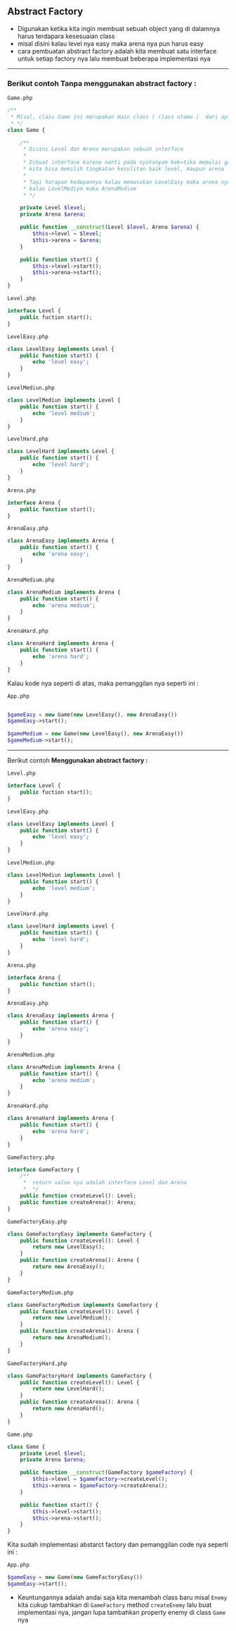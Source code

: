 ## Abstract Factory

- Digunakan ketika kita ingin membuat sebuah object yang di dalamnya harus terdapara kesesuaian class
- misal disini kalau level nya easy maka arena nya pun harus easy
- cara pembuatan abstract factory adalah kita membuat satu interface untuk setiap factory nya lalu membuat beberapa implementasi nya

---

### Berikut contoh **Tanpa menggunakan abstract factory :**

`Game.php`

```php
/**
 * Misal, class Game ini merupakan main class ( class utama )  dari aplikasi kita
 * */
class Game {

    /**
     * Disini Level dan Arena merupakan sebuah interface
     *
     * Dibuat interface karena nanti pada nyatanyam kek=tika memulai game nya
     * kita bisa memilih tingkatan kesulitan baik level, maupun arena
     *
     * Tapi harapan kedepannya kalau memasukan LevelEasy maka arena nya harus ArenaEasy
     * kalau LevelMediym maka ArenaMedium
     * */

    private Level $level;
    private Arena $arena;

    public function __construct(Level $level, Arena $arena) {
        $this->level = $level;
        $this->arena = $arena;
    }

    public function start() {
        $this->level->start();
        $this->arena->start();
    }
}
```

`Level.php`

```php
interface Level {
    public fuction start();
}
```

`LevelEasy.php`

```php
class LevelEasy implements Level {
    public function start() {
        echo 'level easy';
    }
}
```

`LevelMediun.php`

```php
class LevelMediun implements Level {
    public function start() {
        echo 'level medium';
    }
}
```

`LevelHard.php`

```php
class LevelHard implements Level {
    public function start() {
        echo 'level hard';
    }
}
```

`Arena.php`

```php
interface Arena {
    public function start();
}
```

`ArenaEasy.php`

```php
class ArenaEasy implements Arena {
    public function start() {
        echo 'arena easy';
    }
}
```

`ArenaMedium.php`

```php
class ArenaMedium implements Arena {
    public function start() {
        echo 'arena medium';
    }
}
```

`ArenaHard.php`

```php
class ArenaHard implements Arena {
    public function start() {
        echo 'arena hard';
    }
}
```

Kalau kode nya seperti di atas, maka pemanggilan nya seperti ini :

`App.php`

```php

$gameEasy = new Game(new LevelEasy(), new ArenaEasy())
$gameEasy->start();

$gameMedium = new Game(new LevelEasy(), new ArenaEasy())
$gameMedium->start();
```

---

Berikut contoh **Menggunakan abstract factory :**

`Level.php`

```php
interface Level {
    public fuction start();
}
```

`LevelEasy.php`

```php
class LevelEasy implements Level {
    public function start() {
        echo 'level easy';
    }
}
```

`LevelMediun.php`

```php
class LevelMediun implements Level {
    public function start() {
        echo 'level medium';
    }
}
```

`LevelHard.php`

```php
class LevelHard implements Level {
    public function start() {
        echo 'level hard';
    }
}
```

`Arena.php`

```php
interface Arena {
    public function start();
}
```

`ArenaEasy.php`

```php
class ArenaEasy implements Arena {
    public function start() {
        echo 'arena easy';
    }
}
```

`ArenaMedium.php`

```php
class ArenaMedium implements Arena {
    public function start() {
        echo 'arena medium';
    }
}
```

`ArenaHard.php`

```php
class ArenaHard implements Arena {
    public function start() {
        echo 'arena hard';
    }
}
```

`GameFactory.php`

```php
interface GameFactory {
    /**
     *  return value nya adalah interface Level dan Arena
     *  */
    public function createLevel(): Level;
    public function createArena(): Arena;
}
```

`GameFactoryEasy.php`

```php
class GameFactoryEasy implements GameFactory {
    public function createLevel(): Level {
        return new LevelEasy();
    }
    public function createArena(): Arena {
        return new ArenaEasy();
    }
}
```

`GameFactoryMedium.php`

```php
class GameFactoryMedium implements GameFactory {
    public function createLevel(): Level {
        return new LevelMedium();
    }
    public function createArena(): Arena {
        return new ArenaMedium();
    }
}
```

`GameFactoryHard.php`

```php
class GameFactoryHard implements GameFactory {
    public function createLevel(): Level {
        return new LevelHard();
    }
    public function createArena(): Arena {
        return new ArenaHard();
    }
}
```

`Game.php`

```php
class Game {
    private Level $level;
    private Arena $arena;

    public function __construct(GameFactory $gameFactory) {
        $this->level = $gameFactory->createLevel();
        $this->arena = $gameFactory->createArena();
    }

    public function start() {
        $this->level->start();
        $this->arena->start();
    }
}
```

Kita sudah implementasi abstarct factory dan pemanggilan code nya seperti ini :

`App.php`

```php
$gameEasy = new Game(new GameFactoryEasy())
$gameEasy->start();
```

- Keuntungannya adalah andai saja kita menambah class baru misal `Enemy` kita cukup tambahkan di `GameFactory` method `createEnemy` lalu buat implementasi nya, jangan lupa tambahkan property enemy di class `Game` nya
